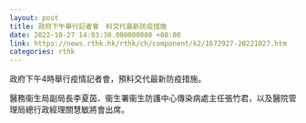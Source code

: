 ```yaml
---
layout: post
title: 政府下午舉行記者會　料交代最新防疫措施
date: 2022-10-27 14:03:30.000000000 +08:00
link: https://news.rthk.hk/rthk/ch/component/k2/1672927-20221027.htm
categories: rthk
---
```


政府下午4時舉行疫情記者會，預料交代最新防疫措施。
 
醫務衞生局副局長李夏茵、衞生署衞生防護中心傳染病處主任張竹君，以及醫院管理局總行政經理關慧敏將會出席。
